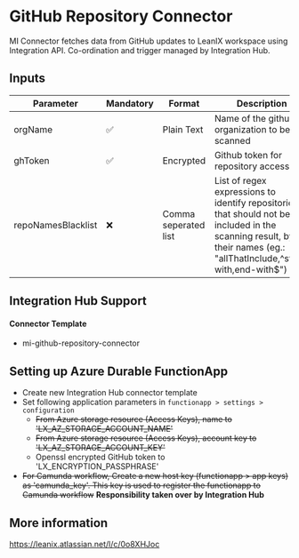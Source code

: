 # GitHub Repository Connector

MI Connector fetches data from GitHub updates to LeanIX workspace using Integration API. Co-ordination and trigger managed by
Integration Hub.

## Inputs

| Parameter          | Mandatory | Format               | Description                                                                                                                                                          |
| ------------------ | --------- | -------------------- | -------------------------------------------------------------------------------------------------------------------------------------------------------------------- |
| orgName            | ✅        | Plain Text           | Name of the github organization to be scanned                                                                                                                        |
| ghToken            | ✅        | Encrypted            | Github token for repository access                                                                                                                                   |
| repoNamesBlacklist | ❌        | Comma seperated list | List of regex expressions to identify repositories, that should not be included in the scanning result, by their names (eg.: "allThatInclude,^start-with,end-with$") |

## Integration Hub Support

#### Connector Template

- mi-github-repository-connector

## Setting up Azure Durable FunctionApp

- Create new Integration Hub connector template
- Set following application parameters in `functionapp > settings > configuration`
  - ~~From Azure storage resource (Access Keys), name to 'LX_AZ_STORAGE_ACCOUNT_NAME'~~
  - ~~From Azure storage resource (Access Keys), account key to 'LX_AZ_STORAGE_ACCOUNT_KEY'~~
  - Openssl encrypted GitHub token to 'LX_ENCRYPTION_PASSPHRASE'
- ~~For Camunda workflow, Create a new host key (functionapp > app keys) as 'camunda_key'. This key is used to register the
  functionapp to Camunda workflow~~ **Responsibility taken over by Integration Hub**

## More information

https://leanix.atlassian.net/l/c/0o8XHJoc
